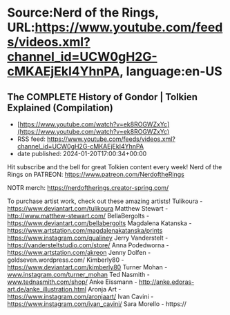# Source:Nerd of the Rings, URL:https://www.youtube.com/feeds/videos.xml?channel_id=UCW0gH2G-cMKAEjEkI4YhnPA, language:en-US

## The COMPLETE History of Gondor | Tolkien Explained (Compilation)
 - [https://www.youtube.com/watch?v=ek8ROGWZxYc](https://www.youtube.com/watch?v=ek8ROGWZxYc)
 - RSS feed: https://www.youtube.com/feeds/videos.xml?channel_id=UCW0gH2G-cMKAEjEkI4YhnPA
 - date published: 2024-01-20T17:00:34+00:00

Hit subscribe and the bell for great Tolkien content every week!
Nerd of the Rings on PATREON: https://www.patreon.com/NerdoftheRings

NOTR merch: https://nerdoftherings.creator-spring.com/

To purchase artist work, check out these amazing artists!
Tulikoura - https://www.deviantart.com/tulikoura
Matthew Stewart - http://www.matthew-stewart.com/
BellaBergolts - https://www.deviantart.com/bellabergolts
Magdalena Katanska - https://www.artstation.com/magdalenakatanska/prints  https://www.instagram.com/qualiney
Jerry Vanderstelt - https://vandersteltstudio.com/store/
Anna Podedworna - https://www.artstation.com/akreon
Jenny Dolfen - goldseven.wordpress.com/
Kimberly80 - https://www.deviantart.com/kimberly80
Turner Mohan - www.instagram.com/turner_mohan
Ted Nasmith - www.tednasmith.com/shop/
Anke Eissmann - http://anke.edoras-art.de/anke_illustration.html
Aronja Art - https://www.instagram.com/aronjaart/
Ivan Cavini - https://www.instagram.com/ivan_cavini/
Sara Morello - https://

